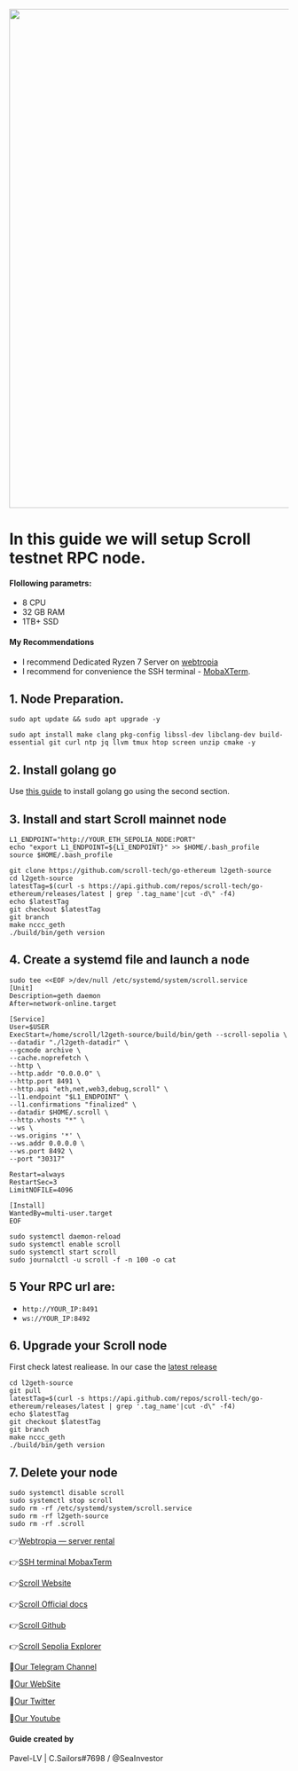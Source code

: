 <p align="center">
 <img src="https://i.postimg.cc/wBzNz3Kf/Scroll-Logo-Large-scaled.jpg"width="900"/></a>
</p>

# In this guide we will setup Scroll testnet RPC node.

#### Flollowing parametrs:
- 8 CPU 
- 32 GB RAM
- 1TB+ SSD

#### My Recommendations
- I recommend Dedicated Ryzen 7 Server on [webtropia](https://bit.ly/45KaUj4)
- I recommend for convenience the SSH terminal - [MobaXTerm](https://mobaxterm.mobatek.net/download.html).

## 1. Node Preparation.
```
sudo apt update && sudo apt upgrade -y
```
```
sudo apt install make clang pkg-config libssl-dev libclang-dev build-essential git curl ntp jq llvm tmux htop screen unzip cmake -y
```

## 2. Install golang go
Use [this guide](https://github.com/CryptoSailors/cryptosailors-tools/tree/main/Install%20Golang%20%22Go%22#2-if-you-installing-golang-go-on-clear-server-you-need-input-following-commands) to install golang go using the second section.

## 3. Install and start Scroll mainnet node
```
L1_ENDPOINT="http://YOUR_ETH_SEPOLIA_NODE:PORT"
echo "export L1_ENDPOINT=${L1_ENDPOINT}" >> $HOME/.bash_profile
source $HOME/.bash_profile
```
```
git clone https://github.com/scroll-tech/go-ethereum l2geth-source
cd l2geth-source
latestTag=$(curl -s https://api.github.com/repos/scroll-tech/go-ethereum/releases/latest | grep '.tag_name'|cut -d\" -f4)
echo $latestTag
git checkout $latestTag
git branch
make nccc_geth
./build/bin/geth version
```

## 4. Create a systemd file and launch a node
```
sudo tee <<EOF >/dev/null /etc/systemd/system/scroll.service
[Unit]
Description=geth daemon
After=network-online.target

[Service]
User=$USER
ExecStart=/home/scroll/l2geth-source/build/bin/geth --scroll-sepolia \
--datadir "./l2geth-datadir" \
--gcmode archive \
--cache.noprefetch \
--http \
--http.addr "0.0.0.0" \
--http.port 8491 \
--http.api "eth,net,web3,debug,scroll" \
--l1.endpoint "$L1_ENDPOINT" \
--l1.confirmations "finalized" \
--datadir $HOME/.scroll \
--http.vhosts "*" \
--ws \
--ws.origins '*' \
--ws.addr 0.0.0.0 \
--ws.port 8492 \
--port "30317"

Restart=always
RestartSec=3
LimitNOFILE=4096

[Install]
WantedBy=multi-user.target
EOF
```
```
sudo systemctl daemon-reload
sudo systemctl enable scroll
sudo systemctl start scroll
sudo journalctl -u scroll -f -n 100 -o cat
```

## 5 Your RPC url are:

- `http://YOUR_IP:8491`
- `ws://YOUR_IP:8492`

## 6. Upgrade your Scroll node
First check latest realiease. In our case the [latest release](https://github.com/scroll-tech/go-ethereum/releases)
```
cd l2geth-source
git pull
latestTag=$(curl -s https://api.github.com/repos/scroll-tech/go-ethereum/releases/latest | grep '.tag_name'|cut -d\" -f4)
echo $latestTag
git checkout $latestTag
git branch
make nccc_geth
./build/bin/geth version
```

## 7. Delete your node
```
sudo systemctl disable scroll
sudo systemctl stop scroll
sudo rm -rf /etc/systemd/system/scroll.service
sudo rm -rf l2geth-source
sudo rm -rf .scroll
```

👉[Webtropia — server rental](https://bit.ly/45KaUj4)

👉[SSH terminal MobaxTerm](https://mobaxterm.mobatek.net/download.html)

👉[Scroll Website](https://scroll.io/)

👉[Scroll Official docs](https://docs.scroll.io/en/home/)

👉[Scroll Github](https://github.com/scroll-tech/go-ethereum)

👉[Scroll Sepolia Explorer](https://sepolia.scrollscan.com/)

🔰[Our Telegram Channel](https://t.me/CryptoSailorsAnn)

🔰[Our WebSite](cryptosailors.tech)

🔰[Our Twitter](https://twitter.com/Crypto_Sailors)

🔰[Our Youtube](https://www.youtube.com/@CryptoSailors)

#### Guide created by 
Pavel-LV | C.Sailors#7698 / @SeaInvestor
